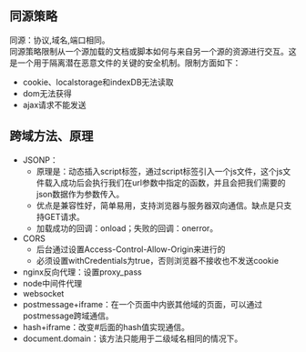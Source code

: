 ## 同源策略
同源：协议,域名,端口相同。  
同源策略限制从一个源加载的文档或脚本如何与来自另一个源的资源进行交互。这是一个用于隔离潜在恶意文件的关键的安全机制。限制方面如下：
- cookie、localstorage和indexDB无法读取
- dom无法获得
- ajax请求不能发送

## 跨域方法、原理
- JSONP：
  - 原理是：动态插入script标签，通过script标签引入一个js文件，这个js文件载入成功后会执行我们在url参数中指定的函数，并且会把我们需要的json数据作为参数传入。
  - 优点是兼容性好，简单易用，支持浏览器与服务器双向通信。缺点是只支持GET请求。
  - 加载成功的回调：onload；失败的回调：onerror。
- CORS
  - 后台通过设置Access-Control-Allow-Origin来进行的
  - 必须设置withCredentials为true，否则浏览器不接收也不发送cookie
- nginx反向代理：设置proxy_pass
- node中间件代理
- websocket
- postmessage+iframe：在一个页面中内嵌其他域的页面，可以通过postmessage跨域通信。
- hash+iframe：改变#后面的hash值实现通信。
- document.domain：该方法只能用于二级域名相同的情况下。